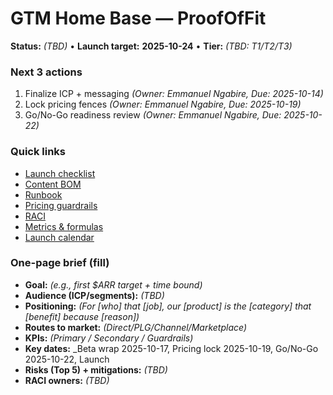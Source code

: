 # GTM Home Base — ProofOfFit

**Status:** _(TBD)_ • **Launch target:** **2025-10-24** • **Tier:** _(TBD: T1/T2/T3)_

### Next 3 actions
1. Finalize ICP + messaging _(Owner: Emmanuel Ngabire, Due: 2025-10-14)_
2. Lock pricing fences _(Owner: Emmanuel Ngabire, Due: 2025-10-19)_
3. Go/No-Go readiness review _(Owner: Emmanuel Ngabire, Due: 2025-10-22)_

### Quick links
- [Launch checklist](./launch-checklist.md)
- [Content BOM](./content-bom.md)
- [Runbook](./runbook.md)
- [Pricing guardrails](./pricing-guardrails.md)
- [RACI](./raci.md)
- [Metrics & formulas](./metrics.md)
- [Launch calendar](./calendar.md)

### One-page brief (fill)
- **Goal:** _(e.g., first $ARR target + time bound)_
- **Audience (ICP/segments):** _(TBD)_
- **Positioning:** _(For [who] that [job], our [product] is the [category] that [benefit] because [reason])_
- **Routes to market:** _(Direct/PLG/Channel/Marketplace)_
- **KPIs:** _(Primary / Secondary / Guardrails)_
- **Key dates:** _Beta wrap 2025-10-17, Pricing lock 2025-10-19, Go/No-Go 2025-10-22, Launch 
- **Risks (Top 5) + mitigations:** _(TBD)_
- **RACI owners:** _(TBD)_
